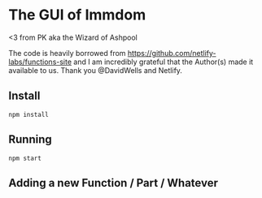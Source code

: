 # The GUI of Immdom

<3 from PK aka the Wizard of Ashpool

The code is heavily borrowed from
https://github.com/netlify-labs/functions-site
and I am incredibly grateful that the Author(s) made it
available to us. Thank you @DavidWells and Netlify.

## Install

```
npm install
```

## Running

```
npm start
```

## Adding a new Function / Part / Whatever

